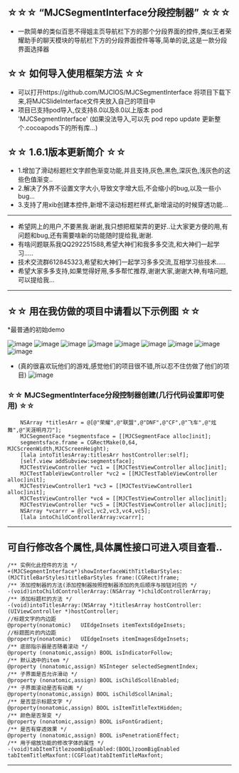 ## ☆☆☆ “MJCSegmentInterface分段控制器” ☆☆☆
* 一款简单的类似百思不得姐主页导航栏下方的那个分段界面的控件,类似王者荣耀助手的聊天模块的导航栏下方的分段界面控件等等,简单的说,这是一款分段界面选择器

## ☆☆ 如何导入使用框架方法 ☆☆
* 可以打开https://github.com/MJCIOS/MJCSegmentInterface 将项目下载下来,将MJCSlideInterface文件夹放入自己的项目中
* 项目已支持pod导入,仅支持8.0以及8.0以上版本 pod 'MJCSegmentInterface' (如果没法导入,可以先 pod repo update 更新整个.cocoapods下的所有库...)

## ☆☆ 1.6.1版本更新简介 ☆☆
* 1.增加了滑动标题栏文字颜色渐变功能,并且支持,灰色,黑色,深灰色,浅灰色的这些色值渐变..
* 2.解决了外界不设置文字大小,导致文字增大后,不会缩小的bug,以及一些小bug...
* 3.支持了用xib创建本控件,新增不滚动标题栏样式,新增滚动的时候穿透功能...

---------------------------------------------------------------------------------------------------------------
* 希望网上的用户,不要黑我.谢谢,我只想把框架弄的更好..让大家更方便的用,有问题和bug,还有需要啥新的功能随时提给我,谢谢.
* 有啥问题联系我QQ292251588,希望大神们和我多多交流,和大神们一起学习.....
* 技术交流群612845323,希望和大神们一起学习多多交流,互相学习些技术.....
* 希望大家多多支持,如果觉得好用,多多帮忙推荐,谢谢大家,谢谢大神,有啥问题,可以提给我...


---------------------------------------------------------------------------------------------------------------

## ☆☆ 用在我仿做的项目中请看以下示例图 ☆☆

*最普通的初始demo

![image](https://github.com/MJCIOS/MJCSegmentInterface/raw/master/MJCSegmentInterface/MJCSegmentInterface/Others/demo1.gif)
![image](https://github.com/MJCIOS/MJCSegmentInterface/raw/master/MJCSegmentInterface/MJCSegmentInterface/Others/demo3.gif)
![image](https://github.com/MJCIOS/MJCSegmentInterface/raw/master/MJCSegmentInterface/MJCSegmentInterface/Others/demo4.gif)
![image](https://github.com/MJCIOS/MJCSegmentInterface/raw/master/MJCSegmentInterface/MJCSegmentInterface/Others/demo5.gif)
![image](https://github.com/MJCIOS/MJCSegmentInterface/raw/master/MJCSegmentInterface/MJCSegmentInterface/Others/demo7.gif)
![image](https://github.com/MJCIOS/MJCSegmentInterface/raw/master/MJCSegmentInterface/MJCSegmentInterface/Others/demo8.gif)
![image](https://github.com/MJCIOS/MJCSegmentInterface/raw/master/MJCSegmentInterface/MJCSegmentInterface/Others/demo10.gif)
![image](https://github.com/MJCIOS/MJCSegmentInterface/raw/master/MJCSegmentInterface/MJCSegmentInterface/Others/demo11.gif)
![image](https://github.com/MJCIOS/MJCSegmentInterface/raw/master/MJCSegmentInterface/MJCSegmentInterface/Others/demo12.gif)

* (真的很喜欢玩他们的游戏,感觉他们的项目很不错,所以忍不住仿做了他们的项目)
![image](https://github.com/MJCIOS/MJCSegmentInterface/raw/master/MJCSegmentInterface/MJCSegmentInterface/Others/xiangmu2.gif)

### ☆☆ MJCSegmentInterface分段控制器创建(几行代码设置即可使用) ☆☆
    
        NSArray *titlesArr = @[@"荣耀",@"联盟",@"DNF",@"CF",@"飞车",@"炫舞",@"天涯明月刀"];
        MJCSegmentFace *segmentsface = [[MJCSegmentFace alloc]init];
        segmentsface.frame = CGRectMake(0,64, MJCScreenWidth,MJCScreenHeight);
        [lala intoTitlesArray:titlesArr hostController:self];
        [self.view addSubview:segmentsface];
        MJCTestViewController *vc1 = [[MJCTestViewController alloc]init];
        MJCTestTableViewController *vc2 = [[MJCTestTableViewController alloc]init];
        MJCTestViewController1 *vc3 = [[MJCTestViewController1 alloc]init];
        MJCTestViewController *vc4 = [[MJCTestViewController alloc]init];
        MJCTestViewController *vc5 = [[MJCTestViewController alloc]init];
        NSArray *vcarrr = @[vc1,vc2,vc3,vc4,vc5];
        [lala intoChildControllerArray:vcarrr];

        
---------------------------------------------------------------------------------------------------------------
        
## 可自行修改各个属性,具体属性接口可进入项目查看..

    /** 实例化此控件的方法 */
    +(MJCSegmentInterface*)showInterfaceWithTitleBarStyles:(MJCTitleBarStyles)titleBarStyles frame:(CGRect)frame;
    /** 添加控制器的方法(添加控制器按照控制器添加的先后顺序与按钮对应的 */
    -(void)intoChildControllerArray:(NSArray *)childControllerArray;
    /** 添加标题栏的方法 */
    -(void)intoTitlesArray:(NSArray *)titlesArray hostController:(UIViewController *)hostController;
    //标题文字的内边距
    @property(nonatomic)   UIEdgeInsets itemTextsEdgeInsets;
    //标题图片的内边距
    @property(nonatomic)   UIEdgeInsets itemImagesEdgeInsets;
    /** 底部指示器是否随着滚动 */
    @property (nonatomic,assign) BOOL isIndicatorFollow;
    /** 默认选中的item */
    @property (nonatomic,assign) NSInteger selectedSegmentIndex;
    /** 子界面是否允许滑动 */
    @property (nonatomic,assign) BOOL isChildScollEnabled;
    /** 子界面滚动是否有动画 */
    @property(nonatomic,assign) BOOL isChildScollAnimal;
    /** 是否显示标题文字 */
    @property(nonatomic,assign) BOOL isItemTitleTextHidden;
    /** 颜色是否渐变 */
    @property (nonatomic,assign) BOOL isFontGradient;
    /** 是否有穿透效果 */
    @property (nonatomic,assign) BOOL isPenetrationEffect;
    /** 用于缩放功能的修改字体的属性 */
    -(void)tabItemTitlezoomBigEnabled:(BOOL)zoomBigEnabled tabItemTitleMaxfont:(CGFloat)tabItemTitleMaxfont;

---------------------------------------------------------------------------------------------------------------
